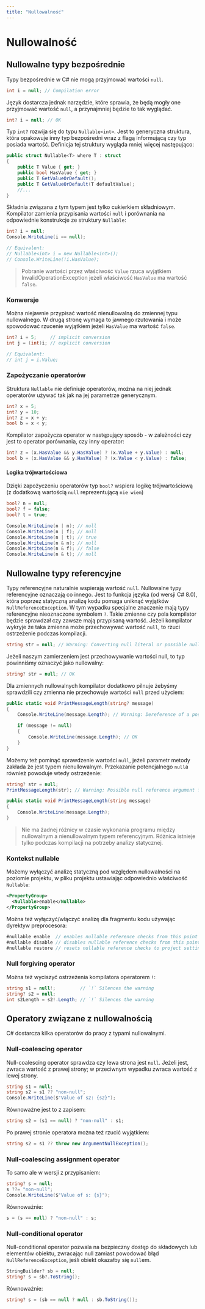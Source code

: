 ```yaml
---
title: "Nullowalność"
---
```


# Nullowalność

## Nullowalne typy bezpośrednie

Typy bezpośrednie w C# nie mogą przyjmować wartości `null`. 

```csharp
int i = null; // Compilation error
```

Język dostarcza jednak narzędzie, które sprawia, że będą mogły one przyjmować wartość `null`, a przynajmniej będzie to tak wyglądać.

```csharp
int? i = null; // OK
```

Typ `int?` rozwija się do typu `Nullable<int>`. Jest to generyczna struktura, która opakowuje inny typ bezpośredni wraz z flagą informującą czy typ posiada wartość. Definicja tej struktury wygląda mniej więcej następująco:

```csharp
public struct Nullable<T> where T : struct
{
    public T Value { get; }
    public bool HasValue { get; }
    public T GetValueOrDefault();
    public T GetValueOrDefault(T defaultValue);
    //...
}
```

Składnia związana z tym typem jest tylko cukierkiem składniowym. Kompilator zamienia przypisania wartości `null` i porównania na odpowiednie konstrukcje ze struktury `Nullable`:

```csharp
int? i = null;
Console.WriteLine(i == null);

// Equivalent:
// Nullable<int> i = new Nullable<int>();
// Console.WriteLine(!i.HasValue);
```

> Pobranie wartości przez właściwość `Value` rzuca wyjątkiem InvalidOperationException jeżeli właściwość `HasValue` ma wartość `false`.

### Konwersje

Można niejawnie przypisać wartość nienullowalną do zmiennej typu nullowalnego. W drugą stronę wymaga to jawnego rzutowania i może spowodować rzucenie wyjątkiem jeżeli `HasValue` ma wartość `false`.

```csharp
int? i = 5;     // implicit conversion
int j = (int)i; // explicit conversion

// Equivalent:
// int j = i.Value;
```

### Zapożyczanie operatorów

Struktura `Nullable` nie definiuje operatorów, można na niej jednak operatorów używać tak jak na jej parametrze generycznym.

```csharp
int? x = 5;
int? y = 10;
int? z = x + y;
bool b = x < y;
```

Kompilator zapożycza operator w następujący sposób - w zależności czy jest to operator porównania, czy inny operator:

```csharp
int? z = (x.HasValue && y.HasValue) ? (x.Value + y.Value) : null;
bool b = (x.HasValue && y.HasValue) ? (x.Value < y.Value) : false;
```

#### Logika trójwartościowa

Dzięki zapożyczeniu operatorów typ `bool?` wspiera logikę trójwartościową (z dodatkową wartością `null` reprezentującą `nie wiem`)

```csharp
bool? n = null;
bool? f = false;
bool? t = true;

Console.WriteLine(n | n); // null
Console.WriteLine(n | f); // null
Console.WriteLine(n | t); // true
Console.WriteLine(n & n); // null
Console.WriteLine(n & f); // false
Console.WriteLine(n & t); // null
```

## Nullowalne typy referencyjne

Typy referencyjne naturalnie wspierają wartość `null`. Nullowalne typy referencyjne oznaczają co innego. Jest to funkcja języka (od wersji C# 8.0), która poprzez statyczną analizę kodu pomaga uniknąć wyjątków `NullReferenceException`. W tym wypadku specjalne znaczenie mają typy referencyjne nieoznaczone symbolem `?`. Takie zmienne czy pola kompilator będzie sprawdzał czy zawsze mają przypisaną wartość. Jeżeli kompilator wykryje że taka zmienna może przechowywać wartość `null`, to rzuci ostrzeżenie podczas kompilacji.

```csharp
string str = null; // Warning: Converting null literal or possible null value into non-nullable type
```

Jeżeli naszym zamierzeniem jest przechowywanie wartości null, to typ powinniśmy oznaczyć jako nullowalny:

```csharp
string? str = null; // OK
```

Dla zmiennych nullowalnych kompilator dodatkowo pilnuje żebyśmy sprawdzili czy zmienna nie przechowuje wartości `null` przed użyciem:

```csharp
public static void PrintMessageLength(string? message)
{
    Console.WriteLine(message.Length); // Warning: Dereference of a possibly null reference

    if (message != null)
    {
        Console.WriteLine(message.Length); // OK
    }
}
```

Możemy też pominąć sprawdzenie wartości `null`, jeżeli parametr metody zakłada że jest typem nienullowalnym. Przekazanie potencjalnego `null`a również powoduje wtedy ostrzeżenie:

```csharp
string? str = null;
PrintMessageLength(str); // Warning: Possible null reference argument for parameter 'message' in 'Program.PrintMessageLength'

public static void PrintMessageLength(string message)
{
    Console.WriteLine(message.Length);
}
```

> Nie ma żadnej różnicy w czasie wykonania programu między nullowalnym a nienullowalnym typem referencyjnym. Różnica istnieje tylko podczas kompilacji na potrzeby analizy statycznej.

### Kontekst nullable

Możemy wyłączyć analizę statyczną pod względem nullowalności na poziomie projektu, w pliku projektu ustawiając odpowiednio właściwość `Nullable`:

```xml
<PropertyGroup>
  <Nullable>enable</Nullable>
</PropertyGroup>
```

Można też wyłączyć/włączyć analizę dla fragmentu kodu używając dyrektyw preprocesora:

```csharp
#nullable enable  // enables nullable reference checks from this point on
#nullable disable // disables nullable reference checks from this point on
#nullable restore // resets nullable reference checks to project setting
```

### Null forgiving operator

Można też wyciszyć ostrzeżenia kompilatora operatorem `!`:

```csharp
string s1 = null!;         // `!` Silences the warning
string? s2 = null;
int s2Length = s2!.Length; // `!` Silences the warning
```

## Operatory związane z nullowalnością

C# dostarcza kilka operatorów do pracy z typami nullowalnymi.

### Null-coalescing operator

Null-coalescing operator sprawdza czy lewa strona jest `null`. Jeżeli jest, zwraca wartość z prawej strony; w przeciwnym wypadku zwraca wartość z lewej strony.

```csharp
string s1 = null;
string s2 = s1 ?? "non-null";
Console.WriteLine($"Value of s2: {s2}");
```

Równoważne jest to z zapisem:

```csharp
string s2 = (s1 == null) ? "non-null" : s1;
```

Po prawej stronie operatora można też rzucić wyjątkiem:

```csharp
string s2 = s1 ?? throw new ArgumentNullException();
```

### Null-coalescing assignment operator

To samo ale w wersji z przypisaniem:

```csharp
string? s = null;
s ??= "non-null";
Console.WriteLine($"Value of s: {s}");
```

Równoważnie:

```csharp
s = (s == null) ? "non-null" : s;
```

### Null-conditional operator

Null-conditional operator pozwala na bezpieczny dostęp do składowych lub elementów obiektu, zwracając null zamiast powodować błąd `NullReferenceException`, jeśli obiekt okazałby się `null`em.

```csharp
StringBuilder? sb = null;
string? s = sb?.ToString();
```

Równoważnie:

```csharp
string? s = (sb == null ? null : sb.ToString());
```
